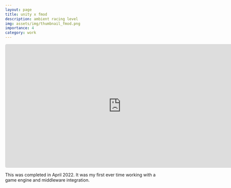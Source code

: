 ```yaml
---
layout: page
title: unity x fmod
description: ambient racing level
img: assets/img/thumbnail_fmod.png
importance: 4
category: work
---
```

<div class="row mt-3">
    <div class="col-sm mt-3 mt-md-0">
        <iframe width="750" height="400" src="https://www.youtube.com/embed/qlzrYcHcFxQ?si=aNOFqLtA69MMeFET" title="YouTube video player" frameborder="0" allow="accelerometer; autoplay; clipboard-write; encrypted-media; gyroscope; picture-in-picture; web-share" referrerpolicy="strict-origin-when-cross-origin" allowfullscreen style="border-radius: 5px;"></iframe>
    </div>
</div>

This was completed in April 2022. It was my first ever time working with a game engine and middleware integration.
